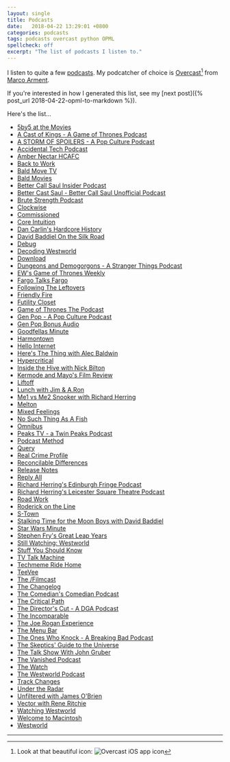 ```yaml
---
layout: single
title: Podcasts
date:   2018-04-22 13:29:01 +0800
categories: podcasts
tags: podcasts overcast python OPML
spellcheck: off
excerpt: "The list of podcasts I listen to."
---
```


I listen to quite a few [podcasts](https://en.wikipedia.org/wiki/Podcast). My podcatcher of choice is [Overcast](https://overcast.fm/)[^fn-icon] from [Marco Arment](https://marco.org/).

If you're interested in how I generated this list, see my [next post]({% post_url 2018-04-22-opml-to-markdown %}).

Here's the list...

* [5by5 at the Movies](http://5by5.tv/movies) <a style="color:#fa9b39" href="http://feeds.5by5.tv/movies" itemprop="sameAs"> <i class="fas fa-fw fa-rss-square" aria-hidden="true"></i></a>
* [A Cast of Kings - A Game of Thrones Podcast](http://www.slashfilm.com/) <a style="color:#fa9b39" href="http://feeds.feedburner.com/castofkings" itemprop="sameAs"> <i class="fas fa-fw fa-rss-square" aria-hidden="true"></i></a>
* [A STORM OF SPOILERS - A Pop Culture Podcast](http://stormofspoilers.com/) <a style="color:#fa9b39" href="http://feeds.feedburner.com/AStormOfSpoilers" itemprop="sameAs"> <i class="fas fa-fw fa-rss-square" aria-hidden="true"></i></a>
* [Accidental Tech Podcast](http://atp.fm/) <a style="color:#fa9b39" href="http://atp.fm/episodes?format=rss" itemprop="sameAs"> <i class="fas fa-fw fa-rss-square" aria-hidden="true"></i></a>
* [Amber Nectar HCAFC](http://www.ambernectar.org/) <a style="color:#fa9b39" href="http://feeds.soundcloud.com/users/soundcloud:users:54747069/sounds.rss" itemprop="sameAs"> <i class="fas fa-fw fa-rss-square" aria-hidden="true"></i></a>
* [Back to Work](http://5by5.tv/b2w) <a style="color:#fa9b39" href="http://feeds.5by5.tv/b2w" itemprop="sameAs"> <i class="fas fa-fw fa-rss-square" aria-hidden="true"></i></a>
* [Bald Move TV](http://baldmove.com/category/tv-podcast) <a style="color:#fa9b39" href="http://baldmove.com/feed/ad-free-tv-podcast/" itemprop="sameAs"> <i class="fas fa-fw fa-rss-square" aria-hidden="true"></i></a>
* [Bald Movies](http://baldmove.com/category/bald-movies/) <a style="color:#fa9b39" href="http://baldmove.com/feed/ad-free-bald-movies/" itemprop="sameAs"> <i class="fas fa-fw fa-rss-square" aria-hidden="true"></i></a>
* [Better Call Saul Insider Podcast](http://blogs.amctv.com/better-call-saul/podcasts/) <a style="color:#fa9b39" href="http://movietouch.sony.com.edgesuite.net/podcasts/better_call_saul_v1/better_call_saul_insider_podcast.xml" itemprop="sameAs"> <i class="fas fa-fw fa-rss-square" aria-hidden="true"></i></a>
* [Better Cast Saul - Better Call Saul Unofficial Podcast](http://baldmove.com/category/better-call-saul/) <a style="color:#fa9b39" href="http://baldmove.com/feed/ad-free-better-call-saul/" itemprop="sameAs"> <i class="fas fa-fw fa-rss-square" aria-hidden="true"></i></a>
* [Brute Strength Podcast](http://brutestrength.libsyn.com/podcast) <a style="color:#fa9b39" href="http://brutestrength.libsyn.com/rss" itemprop="sameAs"> <i class="fas fa-fw fa-rss-square" aria-hidden="true"></i></a>
* [Clockwise](https://www.relay.fm/clockwise) <a style="color:#fa9b39" href="https://www.relay.fm/clockwise/feed" itemprop="sameAs"> <i class="fas fa-fw fa-rss-square" aria-hidden="true"></i></a>
* [Commissioned](http://baldmove.com/tag/commissioned/) <a style="color:#fa9b39" href="http://baldmove.com/feed/commissioned/" itemprop="sameAs"> <i class="fas fa-fw fa-rss-square" aria-hidden="true"></i></a>
* [Core Intuition](http://www.coreint.org/) <a style="color:#fa9b39" href="http://coreint.org/podcast.xml/" itemprop="sameAs"> <i class="fas fa-fw fa-rss-square" aria-hidden="true"></i></a>
* [Dan Carlin's Hardcore History](http://www.dancarlin.com/) <a style="color:#fa9b39" href="http://feeds.feedburner.com/dancarlin/history?format=xml" itemprop="sameAs"> <i class="fas fa-fw fa-rss-square" aria-hidden="true"></i></a>
* [David Baddiel On the Silk Road](http://www.discoveryuk.com/shows/david-baddiel-on-the-silk-road/) <a style="color:#fa9b39" href="http://rss.acast.com/davidbaddielonthesilkroad" itemprop="sameAs"> <i class="fas fa-fw fa-rss-square" aria-hidden="true"></i></a>
* [Debug](http://www.imore.com/debug/) <a style="color:#fa9b39" href="http://feeds.feedburner.com/debugshow" itemprop="sameAs"> <i class="fas fa-fw fa-rss-square" aria-hidden="true"></i></a>
* [Decoding Westworld](http://soundcloud.com/decodingwestworld) <a style="color:#fa9b39" href="http://feeds.soundcloud.com/users/soundcloud:users:259871793/sounds.rss" itemprop="sameAs"> <i class="fas fa-fw fa-rss-square" aria-hidden="true"></i></a>
* [Download](https://www.relay.fm/download) <a style="color:#fa9b39" href="https://www.relay.fm/download/feed" itemprop="sameAs"> <i class="fas fa-fw fa-rss-square" aria-hidden="true"></i></a>
* [Dungeons and Demogorgons - A Stranger Things Podcast](http://baldmove.com/category/stranger-things/) <a style="color:#fa9b39" href="http://baldmove.com/feed/ad-free-stranger-things/" itemprop="sameAs"> <i class="fas fa-fw fa-rss-square" aria-hidden="true"></i></a>
* [EW's Game of Thrones Weekly](https://art19.com/shows/ews-game-of-thrones-weekly) <a style="color:#fa9b39" href="http://feeds.feedburner.com/ew-got-pod" itemprop="sameAs"> <i class="fas fa-fw fa-rss-square" aria-hidden="true"></i></a>
* [Fargo Talks Fargo](http://fargotalksfargo.com/) <a style="color:#fa9b39" href="http://fargotalksfargo.com/feed/" itemprop="sameAs"> <i class="fas fa-fw fa-rss-square" aria-hidden="true"></i></a>
* [Following The Leftovers](http://baldmove.com/category/the-leftovers/) <a style="color:#fa9b39" href="http://baldmove.com/feed/ad-free-the-leftovers/" itemprop="sameAs"> <i class="fas fa-fw fa-rss-square" aria-hidden="true"></i></a>
* [Friendly Fire](https://art19.com/shows/friendly-fire) <a style="color:#fa9b39" href="http://feeds.feedburner.com/FriendlyFirePod" itemprop="sameAs"> <i class="fas fa-fw fa-rss-square" aria-hidden="true"></i></a>
* [Futility Closet](https://www.futilitycloset.com/) <a style="color:#fa9b39" href="http://feedpress.me/futilitycloset" itemprop="sameAs"> <i class="fas fa-fw fa-rss-square" aria-hidden="true"></i></a>
* [Game of Thrones The Podcast](http://baldmove.com/category/game-of-thrones/) <a style="color:#fa9b39" href="http://baldmove.com/feed/ad-free-game-of-thrones/" itemprop="sameAs"> <i class="fas fa-fw fa-rss-square" aria-hidden="true"></i></a>
* [Gen Pop - A Pop Culture Podcast](http://genpopshow.com/) <a style="color:#fa9b39" href="http://feeds.soundcloud.com/users/soundcloud:users:272776774/sounds.rss" itemprop="sameAs"> <i class="fas fa-fw fa-rss-square" aria-hidden="true"></i></a>
* [Gen Pop Bonus Audio](https://www.patreon.com/genpopshow) <a style="color:#fa9b39" href="http://feeds.feedburner.com/GenPopBonus" itemprop="sameAs"> <i class="fas fa-fw fa-rss-square" aria-hidden="true"></i></a>
* [Goodfellas Minute](http://goodfellasminute.com/) <a style="color:#fa9b39" href="http://feeds.feedburner.com/goodfellasminute" itemprop="sameAs"> <i class="fas fa-fw fa-rss-square" aria-hidden="true"></i></a>
* [Harmontown](http://www.harmontown.com/) <a style="color:#fa9b39" href="http://feeds.feedburner.com/HarmontownPodcast" itemprop="sameAs"> <i class="fas fa-fw fa-rss-square" aria-hidden="true"></i></a>
* [Hello Internet](http://www.hellointernet.fm/) <a style="color:#fa9b39" href="http://www.hellointernet.fm/podcast?format=rss" itemprop="sameAs"> <i class="fas fa-fw fa-rss-square" aria-hidden="true"></i></a>
* [Here's The Thing with Alec Baldwin](http://www.wnycstudios.org/shows/heresthething) <a style="color:#fa9b39" href="http://feeds.feedburner.com/wnycheresthething" itemprop="sameAs"> <i class="fas fa-fw fa-rss-square" aria-hidden="true"></i></a>
* [Hypercritical](http://5by5.tv/hypercritical) <a style="color:#fa9b39" href="http://feeds.5by5.tv/hypercritical" itemprop="sameAs"> <i class="fas fa-fw fa-rss-square" aria-hidden="true"></i></a>
* [Inside the Hive with Nick Bilton](https://art19.com/shows/inside-the-hive) <a style="color:#fa9b39" href="http://feeds.feedburner.com/inside-the-hive" itemprop="sameAs"> <i class="fas fa-fw fa-rss-square" aria-hidden="true"></i></a>
* [Kermode and Mayo's Film Review](http://www.bbc.co.uk/programmes/b00lvdrj) <a style="color:#fa9b39" href="https://podcasts.files.bbci.co.uk/b00lvdrj.rss" itemprop="sameAs"> <i class="fas fa-fw fa-rss-square" aria-hidden="true"></i></a>
* [Liftoff](https://www.relay.fm/liftoff) <a style="color:#fa9b39" href="https://www.relay.fm/liftoff/feed" itemprop="sameAs"> <i class="fas fa-fw fa-rss-square" aria-hidden="true"></i></a>
* [Lunch with Jim & A.Ron](http://baldmove.com/) <a style="color:#fa9b39" href="http://baldmove.com/feed/lwja" itemprop="sameAs"> <i class="fas fa-fw fa-rss-square" aria-hidden="true"></i></a>
* [Me1 vs Me2 Snooker with Richard Herring](https://www.comedy.co.uk/podcasts/richard_herring_snooker/) <a style="color:#fa9b39" href="http://feeds.feedburner.com/RichardHerringSnooker" itemprop="sameAs"> <i class="fas fa-fw fa-rss-square" aria-hidden="true"></i></a>
* [Melton](http://www.imore.com/donmelton) <a style="color:#fa9b39" href="http://feeds.feedburner.com/meltonshow" itemprop="sameAs"> <i class="fas fa-fw fa-rss-square" aria-hidden="true"></i></a>
* [Mixed Feelings](https://www.relay.fm/mixedfeelings) <a style="color:#fa9b39" href="https://www.relay.fm/mixedfeelings/feed" itemprop="sameAs"> <i class="fas fa-fw fa-rss-square" aria-hidden="true"></i></a>
* [No Such Thing As A Fish](https://audioboom.com/channel/nosuchthingasafish) <a style="color:#fa9b39" href="https://audioboom.com/channels/2399216.rss" itemprop="sameAs"> <i class="fas fa-fw fa-rss-square" aria-hidden="true"></i></a>
* [Omnibus](https://www.omnibusproject.com/) <a style="color:#fa9b39" href="https://feeds.megaphone.fm/omnibus" itemprop="sameAs"> <i class="fas fa-fw fa-rss-square" aria-hidden="true"></i></a>
* [Peaks TV - a Twin Peaks Podcast](http://soundcloud.com/peakstv) <a style="color:#fa9b39" href="http://feeds.soundcloud.com/users/soundcloud:users:306450555/sounds.rss" itemprop="sameAs"> <i class="fas fa-fw fa-rss-square" aria-hidden="true"></i></a>
* [Podcast Method](http://5by5.tv/podcastmethod) <a style="color:#fa9b39" href="http://feeds.5by5.tv/podcastmethod" itemprop="sameAs"> <i class="fas fa-fw fa-rss-square" aria-hidden="true"></i></a>
* [Query](https://www.relay.fm/query) <a style="color:#fa9b39" href="https://www.relay.fm/query/feed" itemprop="sameAs"> <i class="fas fa-fw fa-rss-square" aria-hidden="true"></i></a>
* [Real Crime Profile](http://wondery.com/realcrimeprofile) <a style="color:#fa9b39" href="https://rss.art19.com/real-crime-profile-wondery" itemprop="sameAs"> <i class="fas fa-fw fa-rss-square" aria-hidden="true"></i></a>
* [Reconcilable Differences](https://www.relay.fm/rd) <a style="color:#fa9b39" href="https://www.relay.fm/rd/feed" itemprop="sameAs"> <i class="fas fa-fw fa-rss-square" aria-hidden="true"></i></a>
* [Release Notes](https://releasenotes.tv/) <a style="color:#fa9b39" href="https://releasenotes.tv/feed/podcast/" itemprop="sameAs"> <i class="fas fa-fw fa-rss-square" aria-hidden="true"></i></a>
* [Reply All](http://gimletmedia.com/shows/reply-all) <a style="color:#fa9b39" href="http://feeds.gimletmedia.com/hearreplyall" itemprop="sameAs"> <i class="fas fa-fw fa-rss-square" aria-hidden="true"></i></a>
* [Richard Herring's Edinburgh Fringe Podcast](https://www.comedy.co.uk/podcasts/richard_herring_edinburgh/) <a style="color:#fa9b39" href="http://feeds.feedburner.com/RichardHerringEdinburghPodcast" itemprop="sameAs"> <i class="fas fa-fw fa-rss-square" aria-hidden="true"></i></a>
* [Richard Herring's Leicester Square Theatre Podcast](https://www.comedy.co.uk/podcasts/richard_herring_lst_podcast/) <a style="color:#fa9b39" href="http://feeds.feedburner.com/RichardHerringLSTPodcast" itemprop="sameAs"> <i class="fas fa-fw fa-rss-square" aria-hidden="true"></i></a>
* [Road Work](http://5by5.tv/roadwork) <a style="color:#fa9b39" href="http://feeds.5by5.tv/roadwork" itemprop="sameAs"> <i class="fas fa-fw fa-rss-square" aria-hidden="true"></i></a>
* [Roderick on the Line](http://www.merlinmann.com/roderick/) <a style="color:#fa9b39" href="http://feeds.feedburner.com/RoderickOnTheLine" itemprop="sameAs"> <i class="fas fa-fw fa-rss-square" aria-hidden="true"></i></a>
* [S-Town](https://stownpodcast.org/) <a style="color:#fa9b39" href="http://feeds.stownpodcast.org/stownpodcast" itemprop="sameAs"> <i class="fas fa-fw fa-rss-square" aria-hidden="true"></i></a>
* [Stalking Time for the Moon Boys with David Baddiel](http://www.acast.com/stalkingtimeforthemoonboys) <a style="color:#fa9b39" href="https://rss.acast.com/stalkingtimeforthemoonboys" itemprop="sameAs"> <i class="fas fa-fw fa-rss-square" aria-hidden="true"></i></a>
* [Star Wars Minute](http://www.starwarsminute.com/) <a style="color:#fa9b39" href="https://rss.art19.com/star-wars-minute" itemprop="sameAs"> <i class="fas fa-fw fa-rss-square" aria-hidden="true"></i></a>
* [Stephen Fry's Great Leap Years](http://stephenfry.com/greatleapyears) <a style="color:#fa9b39" href="https://rss.acast.com/greatleapyears" itemprop="sameAs"> <i class="fas fa-fw fa-rss-square" aria-hidden="true"></i></a>
* [Still Watching: Westworld](https://www.vanityfair.com/hollywood) <a style="color:#fa9b39" href="http://feeds.megaphone.fm/PPY3889133426" itemprop="sameAs"> <i class="fas fa-fw fa-rss-square" aria-hidden="true"></i></a>
* [Stuff You Should Know](https://www.howstuffworks.com/) <a style="color:#fa9b39" href="https://feeds.megaphone.fm/stuffyoushouldknow" itemprop="sameAs"> <i class="fas fa-fw fa-rss-square" aria-hidden="true"></i></a>
* [TV Talk Machine](https://www.theincomparable.com/tvtm/) <a style="color:#fa9b39" href="http://feeds.theincomparable.com/tvtm" itemprop="sameAs"> <i class="fas fa-fw fa-rss-square" aria-hidden="true"></i></a>
* [Techmeme Ride Home](https://www.techmeme.com/) <a style="color:#fa9b39" href="http://feeds.feedburner.com/TechmemeRideHome" itemprop="sameAs"> <i class="fas fa-fw fa-rss-square" aria-hidden="true"></i></a>
* [TeeVee](https://www.theincomparable.com/teevee/) <a style="color:#fa9b39" href="HTTP://feeds.theincomparable.com/teevee" itemprop="sameAs"> <i class="fas fa-fw fa-rss-square" aria-hidden="true"></i></a>
* [The /Filmcast](http://www.slashfilm.com/filmcast) <a style="color:#fa9b39" href="http://feeds.feedburner.com/filmcast" itemprop="sameAs"> <i class="fas fa-fw fa-rss-square" aria-hidden="true"></i></a>
* [The Changelog](http://changelog.fm/) <a style="color:#fa9b39" href="https://changelog.com/podcast/feed" itemprop="sameAs"> <i class="fas fa-fw fa-rss-square" aria-hidden="true"></i></a>
* [The Comedian's Comedian Podcast](http://www.podtrac.com/pts/redirect.mp3/www.comedianscomedian.com/) <a style="color:#fa9b39" href="http://stuartgoldsmith.podbean.com/feed/" itemprop="sameAs"> <i class="fas fa-fw fa-rss-square" aria-hidden="true"></i></a>
* [The Critical Path](http://5by5.tv/criticalpath) <a style="color:#fa9b39" href="http://feeds.5by5.tv/criticalpath" itemprop="sameAs"> <i class="fas fa-fw fa-rss-square" aria-hidden="true"></i></a>
* [The Director's Cut - A DGA Podcast](http://www.dga.org/Craft/Podcast.aspx) <a style="color:#fa9b39" href="http://feeds.soundcloud.com/users/soundcloud:users:87851010/sounds.rss" itemprop="sameAs"> <i class="fas fa-fw fa-rss-square" aria-hidden="true"></i></a>
* [The Incomparable](https://www.theincomparable.com/theincomparable/) <a style="color:#fa9b39" href="http://feeds.theincomparable.com/theincomparable" itemprop="sameAs"> <i class="fas fa-fw fa-rss-square" aria-hidden="true"></i></a>
* [The Joe Rogan Experience](http://blog.joerogan.net/) <a style="color:#fa9b39" href="http://joeroganexp.joerogan.libsynpro.com/rss" itemprop="sameAs"> <i class="fas fa-fw fa-rss-square" aria-hidden="true"></i></a>
* [The Menu Bar](http://www.themenu.bar/) <a style="color:#fa9b39" href="http://www.themenu.bar/show?format=rss" itemprop="sameAs"> <i class="fas fa-fw fa-rss-square" aria-hidden="true"></i></a>
* [The Ones Who Knock - A Breaking Bad Podcast](http://www.slashfilm.com/) <a style="color:#fa9b39" href="http://feeds.feedburner.com/theoneswhoknock" itemprop="sameAs"> <i class="fas fa-fw fa-rss-square" aria-hidden="true"></i></a>
* [The Skeptics' Guide to the Universe](http://www.theskepticsguide.org/podcast/sgu) <a style="color:#fa9b39" href="https://feed.theskepticsguide.org/feed/rss.aspx?feed=sgu" itemprop="sameAs"> <i class="fas fa-fw fa-rss-square" aria-hidden="true"></i></a>
* [The Talk Show With John Gruber](https://daringfireball.net/thetalkshow) <a style="color:#fa9b39" href="https://daringfireball.net/thetalkshow/rss" itemprop="sameAs"> <i class="fas fa-fw fa-rss-square" aria-hidden="true"></i></a>
* [The Vanished Podcast](http://thevanishedpodcast.com/) <a style="color:#fa9b39" href="https://rss.art19.com/the-vanished-podcast-wondery" itemprop="sameAs"> <i class="fas fa-fw fa-rss-square" aria-hidden="true"></i></a>
* [The Watch](http://theringer.com/) <a style="color:#fa9b39" href="http://feeds.feedburner.com/thewatchpod" itemprop="sameAs"> <i class="fas fa-fw fa-rss-square" aria-hidden="true"></i></a>
* [The Westworld Podcast](http://apple.co/2dxjZTo) <a style="color:#fa9b39" href="http://feeds.soundcloud.com/users/soundcloud:users:250003597/sounds.rss" itemprop="sameAs"> <i class="fas fa-fw fa-rss-square" aria-hidden="true"></i></a>
* [Track Changes](http://trackchanges.libsyn.com/podcast) <a style="color:#fa9b39" href="http://trackchanges.libsyn.com/rss" itemprop="sameAs"> <i class="fas fa-fw fa-rss-square" aria-hidden="true"></i></a>
* [Under the Radar](https://www.relay.fm/radar) <a style="color:#fa9b39" href="https://www.relay.fm/radar/feed" itemprop="sameAs"> <i class="fas fa-fw fa-rss-square" aria-hidden="true"></i></a>
* [Unfiltered with James O'Brien](http://www.joe.co.uk/unfiltered) <a style="color:#fa9b39" href="http://feeds.soundcloud.com/users/soundcloud:users:334433730/sounds.rss" itemprop="sameAs"> <i class="fas fa-fw fa-rss-square" aria-hidden="true"></i></a>
* [Vector with Rene Ritchie](https://www.imore.com/vector) <a style="color:#fa9b39" href="http://vector.libsyn.com/rss" itemprop="sameAs"> <i class="fas fa-fw fa-rss-square" aria-hidden="true"></i></a>
* [Watching Westworld](http://baldmove.com/category/westworld/) <a style="color:#fa9b39" href="http://baldmove.com/feed/ad-free-westworld/" itemprop="sameAs"> <i class="fas fa-fw fa-rss-square" aria-hidden="true"></i></a>
* [Welcome to Macintosh](https://www.macintosh.fm/episodes/) <a style="color:#fa9b39" href="https://macintoshfm.squarespace.com/episodes?format=rss" itemprop="sameAs"> <i class="fas fa-fw fa-rss-square" aria-hidden="true"></i></a>
* [Westworld](https://shatontv.com/category/westworld/) <a style="color:#fa9b39" href="http://shatontv.libsyn.com/rss" itemprop="sameAs"> <i class="fas fa-fw fa-rss-square" aria-hidden="true"></i></a>

***

[^fn-icon]: Look at that beautiful icon: <img data-src="{% asset_path small-overcast.png %}" class="lazyload blur-up" alt="Overcast iOS app icon"/>